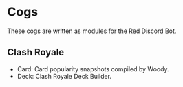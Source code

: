 # Cogs
These cogs are written as modules for the Red Discord Bot.

## Clash Royale
* Card: Card popularity snapshots compiled by Woody.
* Deck: Clash Royale Deck Builder.
